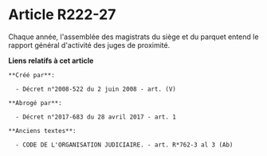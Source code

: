 # Article R222-27

Chaque année, l'assemblée des magistrats du siège et du parquet entend le rapport général d'activité des juges de proximité.

**Liens relatifs à cet article**

	**Créé par**:

	  - Décret n°2008-522 du 2 juin 2008 - art. (V)

	**Abrogé par**:

	  - Décret n°2017-683 du 28 avril 2017 - art. 1

	**Anciens textes**:

	  - CODE DE L'ORGANISATION JUDICIAIRE. - art. R*762-3 al 3 (Ab)
